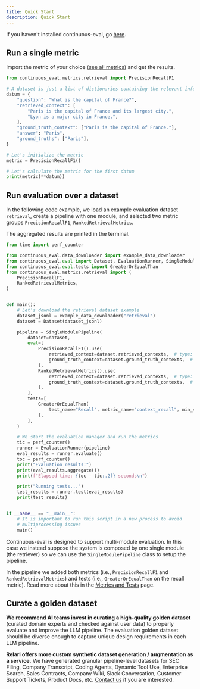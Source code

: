 ```yaml
---
title: Quick Start
description: Quick Start
---
```


If you haven't installed continuous-eval, go [here](../../getting-started/installation/).

## Run a single metric

Import the metric of your choice ([see all metrics](../../metrics/overview/)) and get the results.

```python
from continuous_eval.metrics.retrieval import PrecisionRecallF1

# A dataset is just a list of dictionaries containing the relevant information
datum = {
    "question": "What is the capital of France?",
    "retrieved_context": [
        "Paris is the capital of France and its largest city.",
        "Lyon is a major city in France.",
    ],
    "ground_truth_context": ["Paris is the capital of France."],
    "answer": "Paris",
    "ground_truths": ["Paris"],
}

# Let's initialize the metric
metric = PrecisionRecallF1()

# Let's calculate the metric for the first datum
print(metric(**datum))
```

## Run evaluation over a dataset

In the following code example, we load an example evaluation dataset `retrieval`, create a pipeline with one module, and selected two metric groups `PrecisionRecallF1`, `RankedRetrievalMetrics`. 

The aggregated results are printed in the terminal.

```python
from time import perf_counter

from continuous_eval.data_downloader import example_data_downloader
from continuous_eval.eval import Dataset, EvaluationRunner, SingleModulePipeline
from continuous_eval.eval.tests import GreaterOrEqualThan
from continuous_eval.metrics.retrieval import (
    PrecisionRecallF1,
    RankedRetrievalMetrics,
)


def main():
    # Let's download the retrieval dataset example
    dataset_jsonl = example_data_downloader("retrieval")
    dataset = Dataset(dataset_jsonl) 

    pipeline = SingleModulePipeline(
        dataset=dataset,
        eval=[
            PrecisionRecallF1().use(
                retrieved_context=dataset.retrieved_contexts,  # type: ignore
                ground_truth_context=dataset.ground_truth_contexts,  # type: ignore
            ),
            RankedRetrievalMetrics().use(
                retrieved_context=dataset.retrieved_contexts,  # type: ignore
                ground_truth_context=dataset.ground_truth_contexts,  # type: ignore
            ),
        ],
        tests=[
            GreaterOrEqualThan(
                test_name="Recall", metric_name="context_recall", min_value=0.8
            ),
        ],
    )

    # We start the evaluation manager and run the metrics
    tic = perf_counter()
    runner = EvaluationRunner(pipeline)
    eval_results = runner.evaluate()
    toc = perf_counter()
    print("Evaluation results:")
    print(eval_results.aggregate())
    print(f"Elapsed time: {toc - tic:.2f} seconds\n")

    print("Running tests...")
    test_results = runner.test(eval_results)
    print(test_results)


if __name__ == "__main__":
    # It is important to run this script in a new process to avoid
    # multiprocessing issues
    main()

```

Continuous-eval is designed to support multi-module evaluation. In this case we instead suppose the system is composed by one single module (the retriever) so we can use the `SingleModulePipeline` class to setup the pipeline.

In the pipeline we added both metrics (i.e., `PrecisionRecallF1` and `RankedRetrievalMetrics`) and tests (i.e., `GreaterOrEqualThan` on the recall metric). Read more about this in the [Metrics and Tests](../../pipeline/metrics_and_tests) page.

## Curate a golden dataset

**We recommend AI teams invest in curating a high-quality golden dataset** (curated domain experts and checked against user data) to properly evaluate and improve the LLM pipeline. The evaluation golden dataset should be diverse enough to capture unique design requirements in each LLM pipeline.

**Relari offers more custom synthetic dataset generation / augmentation as a service.** We have generated granular pipeline-level datasets for SEC Filing, Company Transcript, Coding Agents, Dynamic Tool Use, Enterprise Search, Sales Contracts, Company Wiki, Slack Conversation, Customer Support Tickets, Product Docs, etc. [Contact us](mailto:founders@relari.ai) if you are interested.